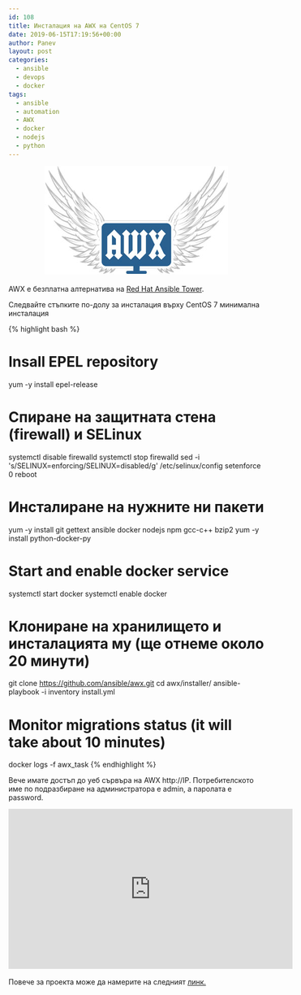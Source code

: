 ```yaml
---
id: 108
title: Инсталация на AWX на CentOS 7
date: 2019-06-15T17:19:56+00:00
author: Panev
layout: post
categories:
  - ansible
  - devops
  - docker
tags:
  - ansible
  - automation
  - AWX
  - docker
  - nodejs
  - python
---
```

<center>
<img src="https://raw.githubusercontent.com/rpanev/rpanev.github.io/master/static/img/_posts/awx.jpg" alt="AWX " />
</center>

<br >
AWX е безплатна алтернатива на <a href="https://access.redhat.com/products/ansible-tower-red-hat" rel="noopener noreferrer" target="_blank">Red Hat Ansible Tower</a>.


Следвайте стъпките по-долу за инсталация върху CentOS 7 минимална инсталация

{% highlight bash %}
# Insall EPEL repository
yum -y install epel-release

# Спиране на защитната стена (firewall) и SELinux
systemctl disable firewalld
systemctl stop firewalld
sed -i 's/SELINUX=enforcing/SELINUX=disabled/g' /etc/selinux/config
setenforce 0
reboot

# Инсталиране на нужните ни пакети
yum -y install git gettext ansible docker nodejs npm gcc-c++ bzip2
yum -y install python-docker-py

#  Start and enable docker service
systemctl start docker
systemctl enable docker

# Клониране на хранилището и инсталацията му (ще отнеме около 20 минути)
git clone https://github.com/ansible/awx.git
cd awx/installer/
ansible-playbook -i inventory install.yml

# Monitor migrations status (it will take about 10 minutes)
docker logs -f awx_task
{% endhighlight %}

Вече имате достъп до уеб сървъра на AWX http://IP. Потребителското име по подразбиране на администратора е admin, а паролата е password.


<iframe width="560" height="315" src="https://www.youtube.com/embed/ZatqBgn_Wic" frameborder="0" allow="accelerometer; autoplay; encrypted-media; gyroscope; picture-in-picture" allowfullscreen></iframe>


Повече за проекта може да намерите на следният <a href="https://www.ansible.com/products/awx-project/faq" rel="noopener noreferrer" target="_blank">линк.</a>